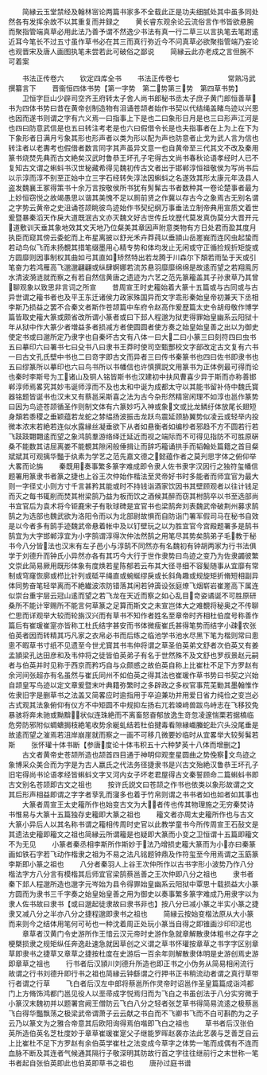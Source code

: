 <!-- { "loadSidebar": true } -->
　　简縁云玉堂禁经及翰林宻论两篇书家多不全载此正是功夫细腻处其中虽多同处然各有发挥余故不以其重复而并録之
　　黄长睿东观余论云流俗言作书皆欲悬腕而聚指管端真草必用此法乃善予谓不然逸少书法有真一行二草三以言执笔去笔跗逺近耳今笔长不过五寸虽作草书必在其三而真行弥近今不问真草必欲聚指管端乃妄论也观晋宋及唐人画图执笔未尝若此可破俗之鄙说
　　简縁云此亦老成之言但腕不可着案

　　书法正传卷六
　　钦定四库全书
　　书法正传卷七　　　　　　　常熟冯武撰纂言下
　　晋衞恒四体书势【第一字势　第二势第三势　第四草书势】
　　卫恒字巨山少辟司空齐王府转太子舍人尚书郎秘书丞太子庶子黄门郎恒善草书为四体书势曰昔在黄帝创制造物有沮诵苍颉者始作书契以代结绳盖睹鸟迹以兴思也因而遂书则谓之字有六义焉一曰指事上下是也二曰象形日月是也三曰形声江河是也四曰防意武信是也五曰转注考老是也六曰假借令长是也夫指事者在上为上在下为下象形者日满月亏象其形也形声者以类为形以配为声也防意者止戈为武人言为信也转注者以老夀考也假借者数言同字其声虽异文意一也自黄帝至三代其文不改及秦用篆书烧焚先典而古文絶矣汉武时鲁恭王坏孔子宅得古文尚书春秋论语孝经时人已不复知古文谓之蝌蚪书汉世秘藏希得见魏初传古文者出于邯郸淳恒祖敬侯为写尚书后以示淳而淳不别至正始中立三字石经转失淳法因蝌蚪之名遂效其形太康元年汲县人盗发魏襄王冢得策书十余万言按敬侯所书犹有髣髴古书者数种其一卷论楚事者最为上妙恒窃悦之故竭愚思以谐其美愧不足以厠前贤之作冀以存古今之象焉古无别名谓之字势云黄帝之史沮诵苍颉眺彼鸟迹始作书契纪纲万事垂法立制帝典用宣质文着世爰暨暴秦滔天作戾大道既泯古文亦灭魏文好古世传丘坟歴代莫发真伪莫分大晋开元道敷训天垂其象地效其文天地乃位粲美其章因声附意类物有方日处君而盈其度月执臣而窥其傍云委蛇而上布星离披以舒光禾卉莽莼以垂頴山岳嵳峩而连冈虫起蛰而若动鸟似飞而未扬覩其措笔缀墨用心精专势和体均发止无闲或守正循捡规折矩旋或方圆靡则因事制权其曲如弓其直如矫然特出若龙腾于川森尔下頽若雨坠于天或引笔奋力若鸿雁高飞邈邈翩翩或纵肆婀娜若流苏悬羽靡靡绵绵是故逺而望之若翔鳯厉水清波漪涟就而察之有若自然信黄唐之遗迹为六艺之范先篆籕盖其子孙隶草乃其曾聊观象以致思非言词之所宣
　　昔周宣王时史籕始着大篆十五篇或与古同或与古异世谓之籕书者也及平王东迁诸侯力政家殊国异而文字乖形秦始皇帝初兼天下丞相李斯乃损益之罢不合秦文者斯作苍颉篇中车府令赵高作爰歴篇太史令胡母敬作博学篇皆取史籕大篆或颇省改所谓小篆者或曰下邽人程邈为狱吏得罪始皇幽系云阳狱十年从狱中作大篆少者増益多者损减方者使圆圆者使方奏之始皇始皇善之出以为御史使定书或曰邈所定乃隶字也自秦坏古文有八体一曰大二曰小篆三曰刻符四曰虫书五曰摹印六曰署书七曰殳书八曰隶书王莽时使司空甄酆校文字部改定古文复有六书一曰古文孔氏壁中书也二曰竒字即古文而异者三曰传书秦篆书也四曰佐书即隶书也五曰缪篆所以摹印也六曰鸟书所以书幡信也许慎撰説文用篆书为正体例最可得而论也秦时李斯号为工诸山及铜人铭皆斯书也汉建初中扶风曹喜少异于斯而亦称善邯郸淳师焉畧究其妙韦诞师淳而不及也太和中诞为成都太守以其能书留补侍中魏氏寳器铭题皆诞书也汉末又有蔡邕采斯喜之法为古今杂形然精宻闲理不如淳也邕作篆势曰因为鸟迹苍颉循圣作则制文体有六篆妙巧入神或象文或比龙鳞纡体放尾长翅短身頽若黍稷之垂颖蕴若龙蛇之棼緼扬波振击龙跃鸟震延颈胁翼势似凌云或轻举内投微本浓末若絶若连似水露縁丝凝垂欲下从者如悬衡者如编杪者邪趋不方不圆若行若飞跂跂翾翾逺而望之象鸿鹄羣游络绎迁延近而视之端际而不可得见指防不可胜原硏桑不能数其诘屈离娄不能覩其隙闲般倕揖让而辞巧籕诵拱手而韬翰处篇籍之首目粲斌斌其可观摛华豓于纨素为学艺之范先嘉文德之懿蕴作者之莫刋思字体之俯仰举大畧而论旃
　　秦既用奏事繁多篆字难成即令隶人佐书隶字汉因行之独符玺幡信题署用篆隶书者篆之捷也上谷王次仲始作楷法至灵帝好书时多能者而师宜官为最大则一字径丈小则方寸千言甚矜其能或时不持钱诣酒家饮因书其壁顾观者以往计钱足而灭之每书辄削而焚其柎梁鹄乃益为板而饮之酒候其醉而窃其柎鹄卒以书至选部尚书宜官后为袁术将今钜鹿宋子有耿球碑是宜官书也梁鹄奔刘表魏武帝破荆州募求鹄鹄之为选部也魏武欲为洛阳令而以为北部尉故惧而自防诣门署军假司马在秘书自效是以今者多有鹄手迹魏武帝悬着帐中及以钉壁玩之以为胜宜官今宫殿题署多是鹄书鹄宜为大字邯郸淳宜为小字鹄谓淳得次仲法然鹄之用笔尽其势矣鹄弟子毛教于秘书今八分皆法也汉末有左子邑小与淳鹄不同然亦有名魏初有钟胡两家为行书法俱学于刘德升而钟氏小异然亦各有其巧今大行于世作隶势曰鸟迹之变乃为佐隶蠲彼繁文崇此简易厥用既形体象有度焕若星陈郁若云布其大径寻细不容髪随事从宜靡有常制或穹窿恢廓或栉比针列或砥平绳直或蜿蜒缪戾或长斜角趣或规旋矩折脩短相副异体同势奋笔轻举离而不絶纎波浓防错落其闲若钟簴设张庭燎飞烟崭岩崔嵳高下属连似崇台重宇层云冠山逺而望之若飞龙在天近而察之如心乱目竒姿谲诞不可胜原研桑所不能计宰赐所不能言何草篆之足算而斯文之未宣岂体大之难覩将秘奥之不传聊伫思而详观举大较而轮旃汉兴而有草书不知作者姓名至章帝时齐相杜伯度号称善作篇后有崔瑗崔寔亦皆称工杜氏结字甚安而书体微瘦崔氏甚得笔势而结字小疎农张伯英者因而转精其巧凡家之衣帛必书而后练之临池学书池水尽黑下笔为楷则常曰悤悤不暇草书寸纸不见遗至今世尤寳其书韦仲将谓之草圣伯英弟文舒者次伯英又有姜孟頴梁孔达田彦和及韦仲将之徒皆伯英弟子有名于世然殊不及文舒也罗叔景赵元嗣者与伯英并时见称于西京而矜巧自与众颇惑之故伯英自称上比崔杜不足下方罗赵有余河间张超亦有名虽然与崔氏同州不如伯英之得其法也崔瑗作草书势曰书契之兴始自颉皇写鸟迹以定文章爰暨末叶典籍弥繁时之多辟政之多权官事荒芜勦其墨翰惟作佐隶旧字是删草书之法盖又简畧应时逾指用于卒迫兼功并用爱日省力纯俭之变岂必古式观其法象俯仰有仪方不中矩圆不中规抑左扬右兀若竦﨑兽跋鸟峙志在飞移狡免暴骇将奔未驰或黝黭状似连珠絶而不离畜怒奋郁放逸生竒忽凌邃惴栗若据槁临危旁防邪附似蜩螗挶枝絶笔收势余綖虬结若杜伯揵毒看隙縁巇螣蛇赴穴头没尾垂是故逺而望之漼焉若沮岸崩崖就而察之一画不可移几微要妙临时从宜畧举大较髣髴若斯
　　张怀瓘十体书断【参唐度论十体韦积五十六种梦英十八体而增删之】
　　古文者黄帝史苍颉所造也颉首四目通于神明仰观奎星圆曲之势俛察文鸟迹之象博采众美合而为字是为古人嬴氏之代法务径捷隶书是兴古文殆絶汉鲁恭王坏孔子旧宅得尚书论语孝经皆蝌蚪文字又河内女子坏老君屋得古文秦誓顾命二篇蝌蚪书即古文别名苍颉即古文之祖也
　　按许氏説文曰苍颉之作书也依类以象形故谓之文其后形声相益即谓之字字者孶乳而寖多也着于竹帛则谓之书书者如也如者如其事也
　　大篆者周宣王太史籕所作也始变古文为大者传也传其物理施之无穷秦焚诗书惟易与大篆十五篇独存史籕即大篆之祖也
　　籕文者亦周太史籕所作也与古文大篆小异后人以其名称书谓之籕相传周时史官以此教学童书今所传周宣王石鼔文是其遗法史籕即籕文之祖也简縁云所谓籕是也疑即大篆而小变之卫恒谓十五篇即籕文不为无见
　　小篆者秦丞相李斯所作斯妙于法乃增损史籕大篆而为小亦曰秦篆画如铁石字若飞动作楷隶之祖为不易之法凡铭题钟鼎及作符玺至今用焉谓之玉筯篆李斯即小篆之祖也
　　八分者秦羽人上谷王次仲所作以古书字形小波势乃作八分楷法字方八分言有模楷其后师宜官梁鹄蔡邕善之王次仲即八分之祖也
　　隶书者秦下邽人程邈所造也邈字元岑始为县令得罪始皇幽系云阳狱中覃思十载损益大小篆方圆而为隶书三千字奏之始皇始皇善之用为御史以奏事繁多篆字难成乃用隶字以为隶人佐书故曰隶书【或曰邈起徒隶故曰隶书非也】按八分已减小篆之半实小篆之捷隶又减八分之半亦八分之捷程邈即隶书之祖也
　　简縁云按始变楷法原从大小篆而来则今之结体用笔何可茍也一种沈着周正处玩小篆当自得之即锥画沙印印泥也
　　章草者汉黄门令史游所作王愔云汉元帝时史游作急就章解散隶体粗书之存字之梗槩损隶之规矩纵任奔逸赴速急就因草创之义谓之草书怀瓘按章草之书字字区别章草即隶书之捷草又章草之捷按杜度在史游后一百余年则解散隶体明是史游创焉史游即章草之祖也
　　行书者后汉頴川刘德升所造也即正书之小伪务从简易相闲流行故谓之行书刘德升即行书之祖也简縁云钟繇谓之行押书正书稍流动者谓之真行草带行者谓之行草
　　飞白者后汉左中郎将蔡邕所作灵帝时诏邕作圣皇篇篇成诣鸿都门上方脩饰鸿都门邕见役人以垩帚成字悦焉归而为飞白之书虽创法于八分实穷微于小篆汉末魏初并以题署宫阙王僧防云飞白八分之轻者张芝草书得简易流逺之极蔡邕飞白得华豓飘荡之极梁武帝谓萧子云云献之书白而不飞卿书飞而不白可斟酌为之子云乃以篆文为之雅合帝意其后欧阳询得焉伯喈即飞白之祖也
　　草书者后汉张伯英所造伯英名芝杜度妙于章草崔瑗崔寔父子继能罗晖赵袭亦法此艺袭与芝善芝自云上比崔杜不足下方罗赵有余伯英学崔杜之法变成今草字之体势一笔而成偶有不连而血脉不断及其连者气候通其隔行子敬深明其防故行首之字往往继前行之末世称一笔书者起自张伯英即此也伯英即草书之祖也
　　唐孙过庭书谱
